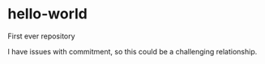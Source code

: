 # hello-world
First ever repository

I have issues with commitment, so this could be a challenging relationship.
